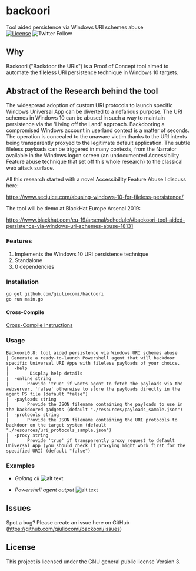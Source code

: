 # backoori
Tool aided persistence via Windows URI schemes abuse
<br/>
<a href="https://raw.githubusercontent.com/empijei/wapty/master/LICENSE" rel="nofollow"><img src="https://camo.githubusercontent.com/dcb3a3de32cb31ae6a7edf80d88747f989878809/68747470733a2f2f696d672e736869656c64732e696f2f62616467652f6c6963656e73652d47504c76332d626c75652e737667" alt="License" data-canonical-src="https://img.shields.io/badge/license-GPLv3-blue.svg" style="max-width:100%;"></a>
<img alt="Twitter Follow" src="https://img.shields.io/twitter/follow/giulio_comi?label=Follow&style=social">

## Why
Backoori ("Backdoor the URIs") is a Proof of Concept tool aimed to automate the fileless URI persistence technique in Windows 10 targets.

## Abstract of the Research behind the tool
The widespread adoption of custom URI protocols to launch specific Windows Universal App can be diverted to a nefarious purpose. The URI schemes in Windows 10 can be abused in such a way to maintain persistence via the 'Living off the Land' approach. Backdooring a compromised Windows account in userland context is a matter of seconds. The operation is concealed to the unaware victim thanks to the URI intents being transparently proxyed to the legitimate default application.
The subtle fileless payloads can be triggered in many contexts, from the Narrator available in the Windows logon screen (an undocumented Accessibility Feature abuse technique that set off this whole research) to the classical web attack surface.

All this research started with a novel Accessibility Feature Abuse I discuss here: 

https://www.secjuice.com/abusing-windows-10-for-fileless-persistence/

The tool will be demo at BlackHat Europe Arsenal 2019:

https://www.blackhat.com/eu-19/arsenal/schedule/#backoori-tool-aided-persistence-via-windows-uri-schemes-abuse-18131


### Features
1) Implements the Windows 10 URI persistence technique
2) Standalone
3) 0 dependencies

### Installation
```
go get github.com/giuliocomi/backoori
go run main.go
```

#### Cross-Compile
[Cross-Compile Instructions](https://www.digitalocean.com/community/tutorials/how-to-build-go-executables-for-multiple-platforms-on-ubuntu-16-04#step-4-%E2%80%94-building-executables-for-different-architectures)


### Usage

```
Backoori0.8: tool aided persistence via Windows URI schemes abuse
| Generate a ready-to-launch Powershell agent that will backdoor specific Universal URI Apps with fileless payloads of your choice.
|  -help
|        Display help details
|  -online string
|       Provide 'true' if wants agent to fetch the payloads via the webserver, 'false' otherwise to store the payloads directly in the agent PS file (default "false")
|  -payloads string
|       Provide the JSON filename containing the payloads to use in the backdoored gadgets (default "./resources/payloads_sample.json")
|  -protocols string
|       Provide the JSON filename containing the URI protocols to backdoor on the target system (default "./resources/uri_protocols_sample.json")
|  -proxy string
|       Provide 'true' if transparently proxy request to default Universal App (you should check if proxying might work first for the specified URI) (default "false")
```

### Examples

* *Golang cli*
![alt text](https://github.com/giuliocomi/backoori/blob/master/documentation/example_cli_output.PNG)

* *Powershell agent output*
![alt text](https://github.com/giuliocomi/backoori/blob/master/documentation/example_agent_output.PNG)


## Issues
Spot a bug? Please create an issue here on GitHub (https://github.com/giuliocomi/backoori/issues)

## License
This project is licensed under the  GNU general public license Version 3.
